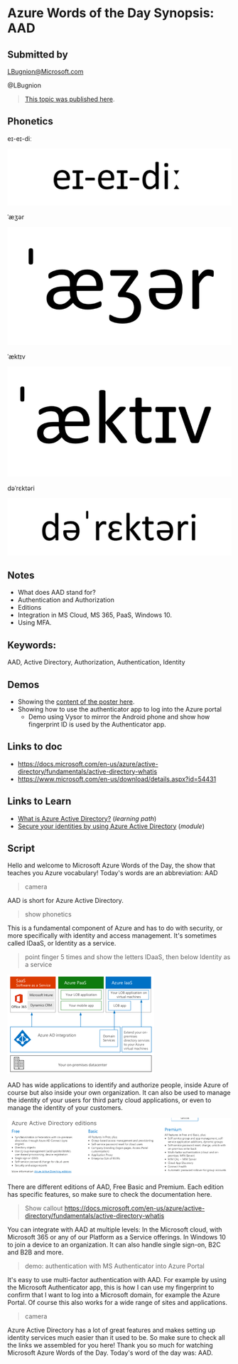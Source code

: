 # Azure Words of the Day Synopsis: AAD

## Submitted by

LBugnion@Microsoft.com

@LBugnion

> [This topic was published here](http://azurewordsoftheday.cloud/topic/aad/aad).

## Phonetics

eɪ-eɪ-diː

![aad](images/aad/aad.png)

ˈæʒər

![azure](images/aad/azure.png)

ˈæktɪv

![active](images/aad/active.png)

dəˈrɛktəri

![directory](images/aad/directory.png)

## Notes

- What does AAD stand for?
- Authentication and Authorization
- Editions
- Integration in MS Cloud, MS 365, PaaS, Windows 10.
- Using MFA.

## Keywords:

AAD, Active Directory, Authorization, Authentication, Identity

## Demos 

- Showing the [content of the poster here](https://www.microsoft.com/en-us/download/details.aspx?id=54431).
- Showing how to use the authenticator app to log into the Azure portal
    - Demo using Vysor to mirror the Android phone and show how fingerprint ID is used by the Authenticator app.

## Links to doc
- https://docs.microsoft.com/en-us/azure/active-directory/fundamentals/active-directory-whatis
- https://www.microsoft.com/en-us/download/details.aspx?id=54431

## Links to Learn

- [What is Azure Active Directory?](https://docs.microsoft.com/en-us/learn/paths/manage-identity-and-access) (*learning path*)
- [Secure your identities by using Azure Active Directory](https://docs.microsoft.com/en-us/learn/modules/intro-to-azure-ad) (*module*)

## Script

Hello and welcome to Microsoft Azure Words of the Day,
the show that teaches you Azure vocabulary!
Today's words are an abbreviation: AAD

> camera

AAD is short for Azure Active Directory.

> show phonetics

This is a fundamental component of Azure and has to do with security, or more specifically with identity and access management. It's sometimes called IDaaS, or Identity as a service.

> point finger 5 times and show the letters IDaaS, then below Identity as a service

![Schema 1](images/aad/schema1.png)

AAD has wide applications to identify and authorize people, inside Azure of course but also inside your own organization. It can also be used to manage the identity of your users for third party cloud applications, or even to manage the identity of your customers.

![Editions](images/aad/editions.png)

There are different editions of AAD, Free Basic and Premium. Each edition has specific features, so make sure to check the documentation here.

> Show callout
> https://docs.microsoft.com/en-us/azure/active-directory/fundamentals/active-directory-whatis

You can integrate with AAD at multiple levels: In the Microsoft cloud, with Microsoft 365 or any of our Platform as a Service offerings. In Windows 10 to join a device to an organization. It can also handle single sign-on, B2C and B2B and more.

> demo: authentication with MS Authenticator into Azure Portal

It's easy to use multi-factor authentication with AAD. For example by using the Microsoft Authenticator app, this is how I can use my fingerprint to confirm that I want to log into a Microsoft domain, for example the Azure Portal. Of course this also works for a wide range of sites and applications.

> camera

Azure Active Directory has a lot of great features and makes setting up identity services much easier than it used to be. So make sure to check all the links we assembled for you here! Thank you so much for watching Microsoft Azure Words of the Day. Today's word of the day was: AAD.
